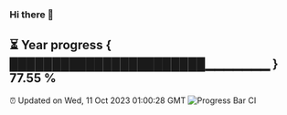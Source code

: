 ### Hi there 👋
⏳ Year progress { ███████████████████████▁▁▁▁▁▁▁ } 77.55 %
---
⏰ Updated on Wed, 11 Oct 2023 01:00:28 GMT
![Progress Bar CI](https://github.com/liununu/liununu/workflows/Progress%20Bar%20CI/badge.svg)
